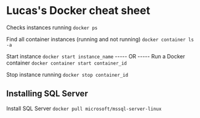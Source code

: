 # Lucas's Docker cheat sheet

Checks instances running
`docker ps`

Find all container instances (running and not running)
`docker container ls -a`

Start instance
`docker start instance_name`
----- OR -----
Run a Docker container
`docker container start container_id`

Stop instance running
`docker stop container_id`

## Installing SQL Server

Install SQL Server
`docker pull microsoft/mssql-server-linux`
